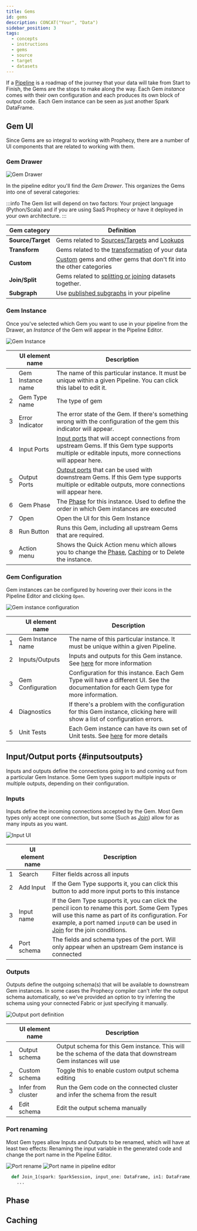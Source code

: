 ```yaml
---
title: Gems
id: gems
description: CONCAT("Your", "Data")
sidebar_position: 3
tags:
  - concepts
  - instructions
  - gems
  - source
  - target
  - datasets
---
```


If a [Pipeline](./pipelines.md) is a roadmap of the journey that your data will take from Start to Finish, the Gems are the stops to make along the way. Each Gem _instance_ comes with their own configuration and each produces its own block of output code. Each Gem instance can be seen as just another Spark DataFrame.

## Gem UI

Since Gems are so integral to working with Prophecy, there are a number of UI components that are related to working with them.

### Gem Drawer

![Gem Drawer](img/gems/drawer.png)

In the pipeline editor you'll find the _Gem Drawer_. This organizes the Gems into one of several categories:

:::info
The Gem list will depend on two factors: Your project language (Python/Scala) and if you are using SaaS Prophecy or have it deployed in your own architecture.
:::

| Gem category      | Definition                                                                                                                                                   |
| ----------------- | ------------------------------------------------------------------------------------------------------------------------------------------------------------ |
| **Source/Target** | Gems related to [Sources/Targets](../../low-code-spark/gems/source-target/source-target.md) and [Lookups](/docs/low-code-spark/gems/source-target/lookup.md) |
| **Transform**     | Gems related to the [transformation](../../low-code-spark/gems/transform/transform.md) of your data                                                          |
| **Custom**        | [Custom](../../low-code-spark/gems/custom/custom.md) gems and other gems that don't fit into the other categories                                            |
| **Join/Split**    | Gems related to [splitting or joining](../../low-code-spark/gems/join-split/join-split.md) datasets together.                                                |
| **Subgraph**      | Use [published subgraphs](../../low-code-spark/gems/subgraph.md) in your pipeline                                                                            |

### Gem Instance

Once you've selected which Gem you want to use in your pipeline from the Drawer, an _Instance_ of the Gem will appear in the Pipeline Editor.

![Gem Instance](img/gems/instance.png)

|     | UI element name   | Description                                                                                                                                                                       |
| :-: | ----------------- | --------------------------------------------------------------------------------------------------------------------------------------------------------------------------------- |
|  1  | Gem Instance name | The name of this particular instance. It must be unique within a given Pipeline. You can click this label to edit it.                                                             |
|  2  | Gem Type name     | The type of gem                                                                                                                                                                   |
|  3  | Error Indicator   | The error state of the Gem. If there's something wrong with the configuration of the gem this indicator will appear.                                                              |
|  4  | Input Ports       | [Input ports](./gems.md#inputsoutputs) that will accept connections from upstream Gems. If this Gem type supports multiple or editable inputs, more connections will appear here. |
|  5  | Output Ports      | [Output ports](./gems.md#inputsoutputs) that can be used with downstream Gems. If this Gem type supports multiple or editable outputs, more connections will appear here.         |
|  6  | Gem Phase         | The [Phase](#phase) for this instance. Used to define the order in which Gem instances are executed                                                                               |
|  7  | Open              | Open the UI for this Gem Instance                                                                                                                                                 |
|  8  | Run Button        | Runs this Gem, including all upstream Gems that are required.                                                                                                                     |
|  9  | Action menu       | Shows the Quick Action menu which allows you to change the [Phase](#phase), [Caching](#caching) or to Delete the instance.                                                        |

### Gem Configuration

Gem instances can be configured by hovering over their icons in the Pipeline Editor and clicking `Open`.

![Gem instance configuration](img/gems/instance_open.png)

|     | UI element name   | Description                                                                                                                            |
| :-: | ----------------- | -------------------------------------------------------------------------------------------------------------------------------------- |
|  1  | Gem Instance name | The name of this particular instance. It must be unique within a given Pipeline.                                                       |
|  2  | Inputs/Outputs    | Inputs and outputs for this Gem instance. See [here](#inputsoutputs) for more information                                              |
|  3  | Gem Configuration | Configuration for this instance. Each Gem Type will have a different UI. See the documentation for each Gem type for more information. |
|  4  | Diagnostics       | If there's a problem with the configuration for this Gem instance, clicking here will show a list of configuration errors.             |
|  5  | Unit Tests        | Each Gem instance can have its own set of Unit tests. See [here](../../low-code-spark/tests.md) for more details                       |

## Input/Output ports {#inputsoutputs}

Inputs and outputs define the connections going in to and coming out from a particular Gem Instance. Some Gem types support multiple inputs or multiple outputs, depending on their configuration.

### Inputs

Inputs define the incoming connections accepted by the Gem. Most Gem types only accept one connection, but some (Such as [Join](../../low-code-spark/gems/join-split/join.md)) allow for as many inputs as you want.

![Input UI](img/gems/inputs.png)

|     | UI element name | Description                                                                                                                                                                                                                                                                     |
| :-: | --------------- | ------------------------------------------------------------------------------------------------------------------------------------------------------------------------------------------------------------------------------------------------------------------------------- |
|  1  | Search          | Filter fields across all inputs                                                                                                                                                                                                                                                 |
|  2  | Add Input       | If the Gem Type supports it, you can click this button to add more input ports to this instance                                                                                                                                                                                 |
|  3  | Input name      | If the Gem Type supports it, you can click the pencil icon to rename this port. Some Gem Types will use this name as part of its configuration. For example, a port named `input0` can be used in [Join](../../low-code-spark/gems/join-split/join.md) for the join conditions. |
|  4  | Port schema     | The fields and schema types of the port. Will only appear when an upstream Gem instance is connected                                                                                                                                                                            |

### Outputs

Outputs define the outgoing schema(s) that will be available to downstream Gem instances. In some cases the Prophecy compiler can't infer the output schema automatically, so we've provided an option to try inferring the schema using your connected Fabric or just specifying it manually.

![Output port definition](img/gems/outputs.png)

|     | UI element name    | Description                                                                                                     |
| :-: | ------------------ | --------------------------------------------------------------------------------------------------------------- |
|  1  | Output schema      | Output schema for this Gem instance. This will be the schema of the data that downstream Gem instances will use |
|  2  | Custom schema      | Toggle this to enable custom output schema editing                                                              |
|  3  | Infer from cluster | Run the Gem code on the connected cluster and infer the schema from the result                                  |
|  4  | Edit schema        | Edit the output schema manually                                                                                 |

### Port renaming

Most Gem types allow Inputs and Outputs to be renamed, which will have at least two effects: Renaming the input variable in the generated code and change the port name in the Pipeline Editor.

![Port rename](img/gems/input_rename_port.png)
![Port name in pipeline editor](img/gems/input_rename.png)

```python
  def Join_1(spark: SparkSession, input_one: DataFrame, in1: DataFrame, ) -> DataFrame:
    ...
```

## Phase

## Caching
